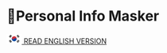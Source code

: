 # 👮Personal Info Masker
<a href="./README.md"><img src="./img/flags/kr.png" height="20px"></img> READ ENGLISH VERSION</a>
